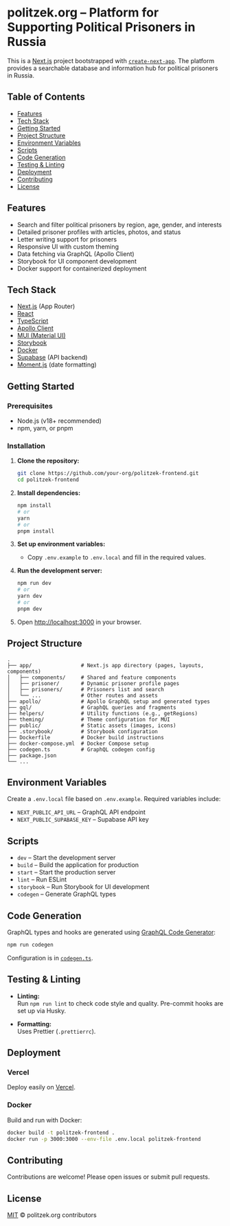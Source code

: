 # politzek.org – Platform for Supporting Political Prisoners in Russia

This is a [Next.js](https://nextjs.org/) project bootstrapped with [`create-next-app`](https://github.com/vercel/next.js/tree/canary/packages/create-next-app). The platform provides a searchable database and information hub for political prisoners in Russia.

## Table of Contents

- [Features](#features)
- [Tech Stack](#tech-stack)
- [Getting Started](#getting-started)
- [Project Structure](#project-structure)
- [Environment Variables](#environment-variables)
- [Scripts](#scripts)
- [Code Generation](#code-generation)
- [Testing & Linting](#testing--linting)
- [Deployment](#deployment)
- [Contributing](#contributing)
- [License](#license)

## Features

- Search and filter political prisoners by region, age, gender, and interests
- Detailed prisoner profiles with articles, photos, and status
- Letter writing support for prisoners
- Responsive UI with custom theming
- Data fetching via GraphQL (Apollo Client)
- Storybook for UI component development
- Docker support for containerized deployment

## Tech Stack

- [Next.js](https://nextjs.org/) (App Router)
- [React](https://react.dev/)
- [TypeScript](https://www.typescriptlang.org/)
- [Apollo Client](https://www.apollographql.com/docs/react/)
- [MUI (Material UI)](https://mui.com/)
- [Storybook](https://storybook.js.org/)
- [Docker](https://www.docker.com/)
- [Supabase](https://supabase.com/) (API backend)
- [Moment.js](https://momentjs.com/) (date formatting)

## Getting Started

### Prerequisites

- Node.js (v18+ recommended)
- npm, yarn, or pnpm

### Installation

1. **Clone the repository:**
   ```bash
   git clone https://github.com/your-org/politzek-frontend.git
   cd politzek-frontend
   ```

2. **Install dependencies:**
   ```bash
   npm install
   # or
   yarn
   # or
   pnpm install
   ```

3. **Set up environment variables:**
   - Copy `.env.example` to `.env.local` and fill in the required values.

4. **Run the development server:**
   ```bash
   npm run dev
   # or
   yarn dev
   # or
   pnpm dev
   ```

5. Open [http://localhost:3000](http://localhost:3000) in your browser.

## Project Structure

```
.
├── app/                # Next.js app directory (pages, layouts, components)
│   ├── components/     # Shared and feature components
│   ├── prisoner/       # Dynamic prisoner profile pages
│   ├── prisoners/      # Prisoners list and search
│   └── ...             # Other routes and assets
├── apollo/             # Apollo GraphQL setup and generated types
├── gql/                # GraphQL queries and fragments
├── helpers/            # Utility functions (e.g., getRegions)
├── theming/            # Theme configuration for MUI
├── public/             # Static assets (images, icons)
├── .storybook/         # Storybook configuration
├── Dockerfile          # Docker build instructions
├── docker-compose.yml  # Docker Compose setup
├── codegen.ts          # GraphQL codegen config
├── package.json
└── ...
```

## Environment Variables

Create a `.env.local` file based on `.env.example`. Required variables include:

- `NEXT_PUBLIC_API_URL` – GraphQL API endpoint
- `NEXT_PUBLIC_SUPABASE_KEY` – Supabase API key

## Scripts

- `dev` – Start the development server
- `build` – Build the application for production
- `start` – Start the production server
- `lint` – Run ESLint
- `storybook` – Run Storybook for UI development
- `codegen` – Generate GraphQL types

## Code Generation

GraphQL types and hooks are generated using [GraphQL Code Generator](https://www.graphql-code-generator.com/):

```bash
npm run codegen
```

Configuration is in [`codegen.ts`](codegen.ts).

## Testing & Linting

- **Linting:**  
  Run `npm run lint` to check code style and quality. Pre-commit hooks are set up via Husky.

- **Formatting:**  
  Uses Prettier (`.prettierrc`).

## Deployment

### Vercel

Deploy easily on [Vercel](https://vercel.com/new?utm_medium=default-template&filter=next.js&utm_source=create-next-app&utm_campaign=create-next-app-readme).

### Docker

Build and run with Docker:

```bash
docker build -t politzek-frontend .
docker run -p 3000:3000 --env-file .env.local politzek-frontend
```

## Contributing

Contributions are welcome! Please open issues or submit pull requests.

## License

[MIT](LICENSE) © politzek.org contributors